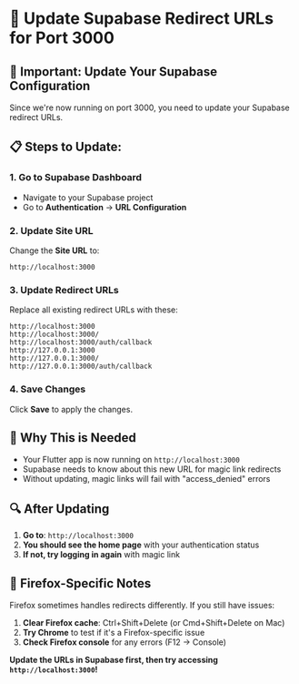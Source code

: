 # 🔧 Update Supabase Redirect URLs for Port 3000

## 🚨 Important: Update Your Supabase Configuration

Since we're now running on port 3000, you need to update your Supabase redirect URLs.

## 📋 Steps to Update:

### 1. Go to Supabase Dashboard
- Navigate to your Supabase project
- Go to **Authentication** → **URL Configuration**

### 2. Update Site URL
Change the **Site URL** to:
```
http://localhost:3000
```

### 3. Update Redirect URLs
Replace all existing redirect URLs with these:
```
http://localhost:3000
http://localhost:3000/
http://localhost:3000/auth/callback
http://127.0.0.1:3000
http://127.0.0.1:3000/
http://127.0.0.1:3000/auth/callback
```

### 4. Save Changes
Click **Save** to apply the changes.

## 🎯 Why This is Needed

- Your Flutter app is now running on `http://localhost:3000`
- Supabase needs to know about this new URL for magic link redirects
- Without updating, magic links will fail with "access_denied" errors

## 🔍 After Updating

1. **Go to**: `http://localhost:3000`
2. **You should see the home page** with your authentication status
3. **If not, try logging in again** with magic link

## 🚨 Firefox-Specific Notes

Firefox sometimes handles redirects differently. If you still have issues:

1. **Clear Firefox cache**: Ctrl+Shift+Delete (or Cmd+Shift+Delete on Mac)
2. **Try Chrome** to test if it's a Firefox-specific issue
3. **Check Firefox console** for any errors (F12 → Console)

**Update the URLs in Supabase first, then try accessing `http://localhost:3000`!** 
